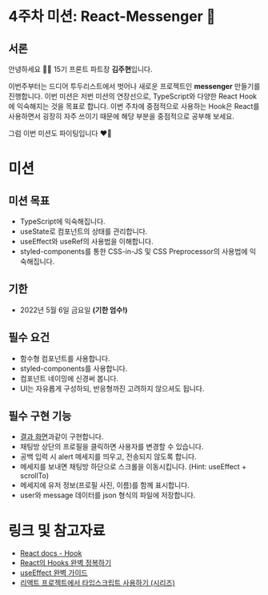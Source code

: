 # 4주차 미션: React-Messenger 💌

## 서론

안녕하세요 🙌🏻 15기 프론트 파트장 **김주현**입니다.

이번주부터는 드디어 투두리스트에서 벗어나 새로운 프로젝트인 **messenger** 만들기를 진행합니다. 이번 미션은 저번 미션의 연장선으로, TypeScript와 다양한 React Hook에 익숙해지는 것을 목표로 합니다. 이번 주차에 중점적으로 사용하는 Hook은 React를 사용하면서 굉장히 자주 쓰이기 때문에 해당 부분을 중점적으로 공부해 보세요.

그럼 이번 미션도 파이팅입니다 ❤️‍🔥

# 미션

## 미션 목표

- TypeScript에 익숙해집니다.
- useState로 컴포넌트의 상태를 관리합니다.
- useEffect와 useRef의 사용법을 이해합니다.
- styled-components를 통한 CSS-in-JS 및 CSS Preprocessor의 사용법에 익숙해집니다.

## 기한

- 2022년 5월 6일 금요일 **(기한 엄수!)**

## 필수 요건

- 함수형 컴포넌트를 사용합니다.
- styled-components를 사용합니다.
- 컴포넌트 네이밍에 신경써 봅니다.
- UI는 자유롭게 구성하되, 반응형까진 고려하지 않으셔도 됩니다.

## 필수 구현 기능

- [결과 화면](https://corinth-messenger.vercel.app/)과같이 구현합니다.
- 채팅방 상단의 프로필을 클릭하면 사용자를 변경할 수 있습니다.
- 공백 입력 시 alert 메세지를 띄우고, 전송되지 않도록 합니다.
- 메세지를 보내면 채팅방 하단으로 스크롤을 이동시킵니다. (Hint: useEffect + scrollTo)
- 메세지에 유저 정보(프로필 사진, 이름)를 함께 표시합니다.
- user와 message 데이터를 json 형식의 파일에 저장합니다.

# 링크 및 참고자료

- [React docs - Hook](https://ko.reactjs.org/docs/hooks-intro.html)
- [React의 Hooks 완벽 정복하기](https://velog.io/@velopert/react-hooks#1-usestate)
- [useEffect 완벽 가이드](https://overreacted.io/ko/a-complete-guide-to-useeffect/)
- [리액트 프로젝트에서 타입스크립트 사용하기 (시리즈)](https://velog.io/@velopert/series/react-with-typescript)
